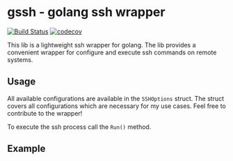 # gssh - golang ssh wrapper

[![Build Status](https://travis-ci.com/schnes4/gssh.svg)](https://travis-ci.com/schnes4/gssh)
[![codecov](https://codecov.io/gh/schnes4/gssh/branch/master/graph/badge.svg)](https://codecov.io/gh/schnes4/gssh)

This lib is a lightweight ssh wrapper for golang.
The lib provides a convenient wrapper for configure and execute ssh commands on remote systems.

## Usage

All available configurations are available in the `SSHOptions` struct.
The struct covers all configurations which are necessary for my use cases.
Feel free to contribute to the wrapper!

To execute the ssh process call the `Run()` method.

## Example

```golang
```
